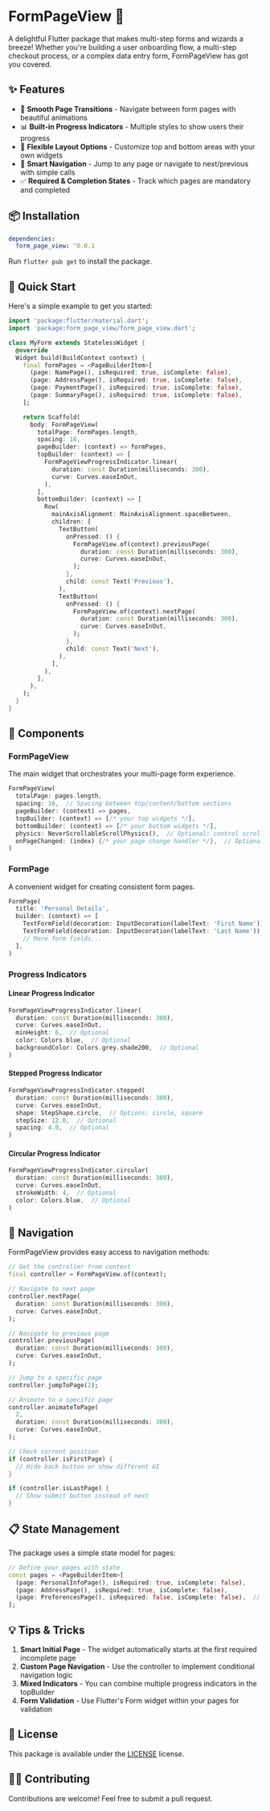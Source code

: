 # FormPageView 📝

A delightful Flutter package that makes multi-step forms and wizards a breeze! Whether you're building a user onboarding flow, a multi-step checkout process, or a complex data entry form, FormPageView has got you covered.

## ✨ Features

- 🔄 **Smooth Page Transitions** - Navigate between form pages with beautiful animations
- 📊 **Built-in Progress Indicators** - Multiple styles to show users their progress
- 📱 **Flexible Layout Options** - Customize top and bottom areas with your own widgets
- 🧠 **Smart Navigation** - Jump to any page or navigate to next/previous with simple calls
- ✅ **Required & Completion States** - Track which pages are mandatory and completed

## 📦 Installation

```yaml
dependencies:
  form_page_view: ^0.0.1
```

Run `flutter pub get` to install the package.

## 🚀 Quick Start

Here's a simple example to get you started:

```dart
import 'package:flutter/material.dart';
import 'package:form_page_view/form_page_view.dart';

class MyForm extends StatelessWidget {
  @override
  Widget build(BuildContext context) {
    final formPages = <PageBuilderItem>[
      (page: NamePage(), isRequired: true, isComplete: false),
      (page: AddressPage(), isRequired: true, isComplete: false),
      (page: PaymentPage(), isRequired: true, isComplete: false),
      (page: SummaryPage(), isRequired: true, isComplete: false),
    ];

    return Scaffold(
      body: FormPageView(
        totalPage: formPages.length,
        spacing: 16,
        pageBuilder: (context) => formPages,
        topBuilder: (context) => [
          FormPageViewProgressIndicator.linear(
            duration: const Duration(milliseconds: 300),
            curve: Curves.easeInOut,
          ),
        ],
        bottomBuilder: (context) => [
          Row(
            mainAxisAlignment: MainAxisAlignment.spaceBetween,
            children: [
              TextButton(
                onPressed: () {
                  FormPageView.of(context).previousPage(
                    duration: const Duration(milliseconds: 300),
                    curve: Curves.easeInOut,
                  );
                },
                child: const Text('Previous'),
              ),
              TextButton(
                onPressed: () {
                  FormPageView.of(context).nextPage(
                    duration: const Duration(milliseconds: 300),
                    curve: Curves.easeInOut,
                  );
                },
                child: const Text('Next'),
              ),
            ],
          ),
        ],
      ),
    );
  }
}
```

## 🧩 Components

### FormPageView

The main widget that orchestrates your multi-page form experience.

```dart
FormPageView(
  totalPage: pages.length,
  spacing: 16,  // Spacing between top/content/bottom sections
  pageBuilder: (context) => pages,
  topBuilder: (context) => [/* your top widgets */],
  bottomBuilder: (context) => [/* your bottom widgets */],
  physics: NeverScrollableScrollPhysics(),  // Optional: control scroll behavior
  onPageChanged: (index) {/* your page change handler */},  // Optional
)
```

### FormPage

A convenient widget for creating consistent form pages.

```dart
FormPage(
  title: 'Personal Details',
  builder: (context) => [
    TextFormField(decoration: InputDecoration(labelText: 'First Name')),
    TextFormField(decoration: InputDecoration(labelText: 'Last Name')),
    // More form fields...
  ],
)
```

### Progress Indicators

#### Linear Progress Indicator

```dart
FormPageViewProgressIndicator.linear(
  duration: const Duration(milliseconds: 300),
  curve: Curves.easeInOut,
  minHeight: 6,  // Optional
  color: Colors.blue,  // Optional
  backgroundColor: Colors.grey.shade200,  // Optional
)
```

#### Stepped Progress Indicator

```dart
FormPageViewProgressIndicator.stepped(
  duration: const Duration(milliseconds: 300),
  curve: Curves.easeInOut,
  shape: StepShape.circle,  // Options: circle, square
  stepSize: 12.0,  // Optional
  spacing: 4.0,  // Optional
)
```

#### Circular Progress Indicator

```dart
FormPageViewProgressIndicator.circular(
  duration: const Duration(milliseconds: 300),
  curve: Curves.easeInOut,
  strokeWidth: 4,  // Optional
  color: Colors.blue,  // Optional
)
```

## 🧭 Navigation

FormPageView provides easy access to navigation methods:

```dart
// Get the controller from context
final controller = FormPageView.of(context);

// Navigate to next page
controller.nextPage(
  duration: const Duration(milliseconds: 300),
  curve: Curves.easeInOut,
);

// Navigate to previous page
controller.previousPage(
  duration: const Duration(milliseconds: 300),
  curve: Curves.easeInOut,
);

// Jump to a specific page
controller.jumpToPage(2);

// Animate to a specific page
controller.animateToPage(
  2,
  duration: const Duration(milliseconds: 300),
  curve: Curves.easeInOut,
);

// Check current position
if (controller.isFirstPage) {
  // Hide back button or show different UI
}

if (controller.isLastPage) {
  // Show submit button instead of next
}
```

## 📋 State Management

The package uses a simple state model for pages:

```dart
// Define your pages with state
const pages = <PageBuilderItem>[
  (page: PersonalInfoPage(), isRequired: true, isComplete: false),
  (page: AddressPage(), isRequired: true, isComplete: false),
  (page: PreferencesPage(), isRequired: false, isComplete: false),  // Optional page
];
```

## 💡 Tips & Tricks

1. **Smart Initial Page** - The widget automatically starts at the first required incomplete page
2. **Custom Page Navigation** - Use the controller to implement conditional navigation logic
3. **Mixed Indicators** - You can combine multiple progress indicators in the topBuilder
4. **Form Validation** - Use Flutter's Form widget within your pages for validation

## 📄 License

This package is available under the [LICENSE](LICENSE) license.

## 👨‍💻 Contributing

Contributions are welcome! Feel free to submit a pull request.
